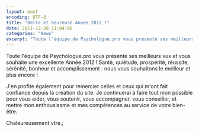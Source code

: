 ```yaml
---
layout: post
encoding: UTF-8
title: "Belle et heureuse Année 2012 !"
date: 2011-12-28 11:04:00
categories: "News"
excerpt: "Toute l'équipe de Psychologue.pro vous présente ses meilleurs vux et vous souhaite une excellente Année 2012 !"
---
```

Toute l'équipe de Psychologue.pro vous présente ses meilleurs vux et vous souhaite une excellente Année 2012 !
Santé, quiétude, prospérité, réussite, sérénité, bonheur et accomplissement : nous vous souhaitons le meilleur et plus encore !  
  
J'en profite également pour remercier celles et ceux qui m'ont fait confiance depuis la création du site. Je continuerai à faire tout mon possible pour vous aider, vous soutenir, vous accompagner, vous conseiller, et mettre mon enthousiasme et mes compétences au service de votre bien-être.  
  
Chaleureusement vtre.;
